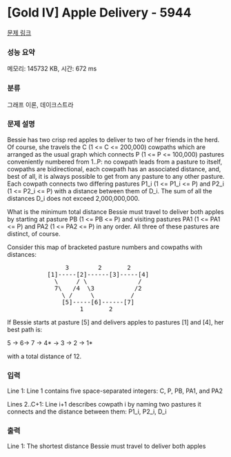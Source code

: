 # [Gold IV] Apple Delivery - 5944 

[문제 링크](https://www.acmicpc.net/problem/5944) 

### 성능 요약

메모리: 145732 KB, 시간: 672 ms

### 분류

그래프 이론, 데이크스트라

### 문제 설명

<p>Bessie has two crisp red apples to deliver to two of her friends in the herd. Of course, she travels the C (1 <= C <= 200,000) cowpaths which are arranged as the usual graph which connects P (1 <= P <= 100,000) pastures conveniently numbered from 1..P: no cowpath leads from a pasture to itself, cowpaths are bidirectional, each cowpath has an associated distance, and, best of all, it is always possible to get from any pasture to any other pasture. Each cowpath connects two differing pastures P1_i (1 <= P1_i <= P) and P2_i (1 <= P2_i <= P) with a distance between them of D_i. The sum of all the distances D_i does not exceed 2,000,000,000.</p>

<p>What is the minimum total distance Bessie must travel to deliver both apples by starting at pasture PB (1 <= PB <= P) and visiting pastures PA1 (1 <= PA1 <= P) and PA2 (1 <= PA2 <= P) in any order. All three of these pastures are distinct, of course.</p>

<p>Consider this map of bracketed pasture numbers and cowpaths with distances:</p>

<pre>                3        2       2
           [1]-----[2]------[3]-----[4]
             \     / \              /
             7\   /4  \3           /2
               \ /     \          /
               [5]-----[6]------[7]
                    1       2
</pre>

<p>If Bessie starts at pasture [5] and delivers apples to pastures [1] and [4], her best path is:</p>

<p>5 -> 6-> 7 -> 4* -> 3 -> 2 -> 1*</p>

<p>with a total distance of 12.</p>

### 입력 

 <p>Line 1: Line 1 contains five space-separated integers: C, P, PB, PA1, and PA2</p>

<p>Lines 2..C+1: Line i+1 describes cowpath i by naming two pastures it connects and the distance between them: P1_i, P2_i, D_i</p>

### 출력 

 <p>Line 1: The shortest distance Bessie must travel to deliver both apples</p>


